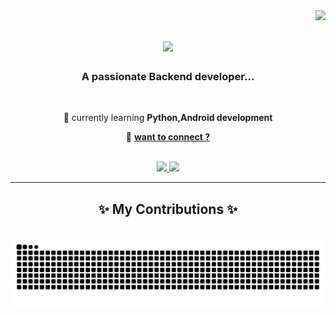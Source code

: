 <img align="right" src="https://visitor-badge.laobi.icu/badge?page_id=Neutrino79.Neutrino79" />

<h1 align="center">
    <img src="https://readme-typing-svg.herokuapp.com/?font=Righteous&size=35&center=true&vCenter=true&width=500&height=70&duration=2500&lines=Heyy+There!+;+I'm+Atharv;" />
</h1>

<h3 align="center">
    A passionate Backend developer...
</h3>
<br>
<div align="center">
 
 🌱 currently learning **Python,Android development**

 💬  **[want to connect ?](https://github.com/Neutrino79/Neutrino79/issues)**

 </div>
 <br>
<div align="center"> 
  <a href="mailto:atharvhiremath.ah@gmail.com">
    <img src="https://img.shields.io/badge/Gmail-333333?style=for-the-badge&logo=gmail&logoColor=red" />
  </a>
  <a href="https://linkedin.in/in/atharvhiremath/" target="_blank">
    <img src="https://img.shields.io/badge/LinkedIn-0077B5?style=for-the-badge&logo=linkedin&logoColor=white" target="_blank" />
  </a>
</div>

 <hr/>
 
<div align="center">
  <h2>✨ My Contributions ✨</h2>
  <br>
  <img alt="snake eating my contributions" src="https://raw.githubusercontent.com/Neutrino79/Neutrino79/output/github-contribution-grid-snake.svg" />
  
  <br/><br/><br/>
</div>
